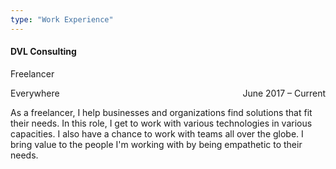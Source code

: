 ```yaml
---
type: "Work Experience"
---
```


<h4>
  DVL Consulting
</h4>
<p class="resume-subheading">
  Freelancer
</p>
<p class="resume-location">Everywhere<span style="float: right">June 2017 – Current</span></p>

As a freelancer, I help businesses and organizations find solutions that fit their needs. In this role, I get to work with various technologies in various capacities. I also have a chance to work with teams all over the globe. I bring value to the people I'm working with by being empathetic to their needs.
